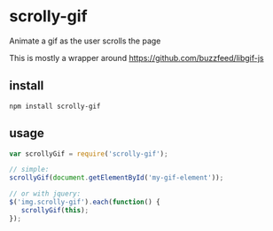 # scrolly-gif
Animate a gif as the user scrolls the page

This is mostly a wrapper around https://github.com/buzzfeed/libgif-js


## install

```
npm install scrolly-gif
```

## usage

```js
var scrollyGif = require('scrolly-gif');

// simple:
scrollyGif(document.getElementById('my-gif-element'));

// or with jquery:
$('img.scrolly-gif').each(function() {
   scrollyGif(this);
});
```

